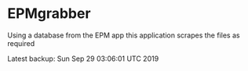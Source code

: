 # EPMgrabber
Using a database from the EPM app this application scrapes the files as required


Latest backup: Sun Sep 29 03:06:01 UTC 2019
